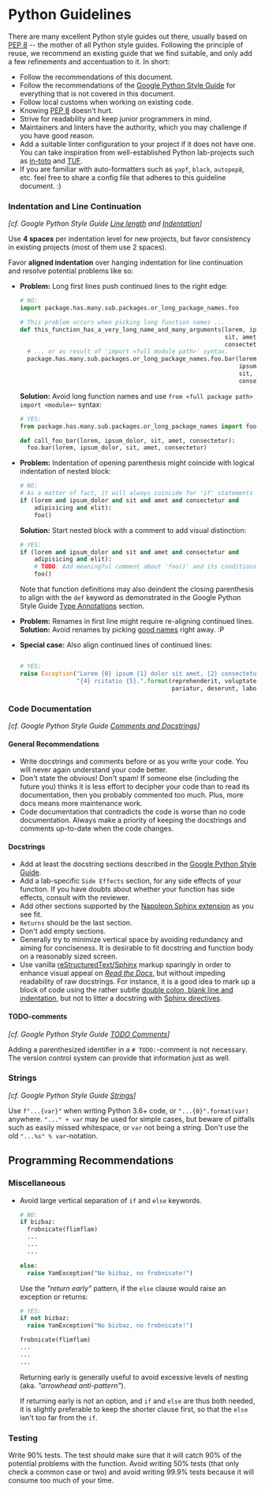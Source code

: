 # Python Guidelines

There are many excellent Python style guides out there, usually based on [PEP
8](https://www.python.org/dev/peps/pep-0008/) -- the mother of all Python style
guides. Following the principle of reuse, we recommend an existing guide that
we find suitable, and only add a few refinements and accentuation to it. In
short:

- Follow the recommendations of this document.
- Follow the recommendations of the [Google Python Style
  Guide](https://google.github.io/styleguide/pyguide.html) for everything that
  is not covered in this document.
- Follow local customs when working on existing code.
- Knowing [PEP 8](https://www.python.org/dev/peps/pep-0008/) doesn't hurt.
- Strive for readability and keep junior programmers in mind.
- Maintainers and linters have the authority, which you may challenge if you
  have good reason.
- Add a suitable linter configuration to your project if it does not have one.
  You can take inspiration from well-established Python lab-projects such as
  [in-toto](https://github.com/in-toto/in-toto) and
  [TUF](https://github.com/theupdateframework/tuf).
- If you are familiar with auto-formatters such as `yapf`, `black`, `autopep8`,
  etc. feel free to share a config file that adheres to this guideline
  document. :)


### Indentation and Line Continuation
*[cf. Google Python Style Guide [Line
length](https://google.github.io/styleguide/pyguide.html#32-line-length) and
[Indentation](https://google.github.io/styleguide/pyguide.html#34-indentation)]*

Use **4 spaces** per indentation level for new projects, but favor consistency
in existing projects (most of them use 2 spaces).

Favor **aligned indentation** over hanging indentation for line continuation
and resolve potential problems like so:

- **Problem:** Long first lines push continued lines to the right edge:

  ```python
  # NO:
  import package.has.many.sub.packages.or_long_package_names.foo

  # This problem occurs when picking long function names ...
  def this_function_has_a_very_long_name_and_many_arguments(lorem, ipsum_dolor,
                                                            sit, amet,
                                                            consectetur):
    # ... or as result of 'import <full module path>' syntax.
    package.has.many.sub.packages.or_long_package_names.foo.bar(lorem,
                                                                ipsum_dolor,
                                                                sit, amet,
                                                                consectetur)
  ```

  **Solution:** Avoid long function names and use `from <full package path>
  import <module>`- syntax:

  ```python
  # YES:
  from package.has.many.sub.packages.or_long_package_names import foo

  def call_foo_bar(lorem, ipsum_dolor, sit, amet, consectetur):
    foo.bar(lorem, ipsum_dolor, sit, amet, consectetur)
  ```

- **Problem:** Indentation of opening parenthesis might coincide with logical
  indentation of nested block:

  ```python
  # NO:
  # As a matter of fact, it will always coincide for 'if' statements
  if (lorem and ipsum_dolor and sit and amet and consectetur and
      adipisicing and elit):
      foo()
  ```

  **Solution:** Start nested block with a comment to add visual distinction:

  ```python
  # YES:
  if (lorem and ipsum_dolor and sit and amet and consectetur and
      adipisicing and elit):
      # TODO: Add meaningful comment about 'foo()' and its conditions
      foo()
  ```
  Note that function definitions may also deindent the closing parenthesis to
  align with the `def` keyword as demonstrated in the Google Python Style Guide
  [Type
  Annotations](https://google.github.io/styleguide/pyguide.html#3192-line-breaking)
  section.

- **Problem:** Renames in first line might require re-aligning continued lines.\
  **Solution:** Avoid renames by picking [good
  names](https://duckduckgo.com/?q=There+are+only+two+hard+things+in+Computer+Science%3A+cache+invalidation+and+naming+things)
  right away. :P

- **Special case:** Also align continued lines of continued lines:

  ```python

  # YES:
  raise Exception("Lorem {0} ipsum {1} dolor sit amet, {2} consectetur {3} ad "
                  "{4} rcitatio {5}.".format(reprehenderit, voluptate, velit,
                                             pariatur, deserunt, laborum))
  ```

### Code Documentation
*[cf. Google Python Style Guide [Comments and
Docstrings](https://google.github.io/styleguide/pyguide.html#38-comments-and-docstrings)]*

#### General Recommendations

- Write docstrings and comments before or as you write your code. You
  will never again understand your code better.
- Don't state the obvious! Don't spam! If someone else (including the future
  you) thinks it is less effort to decipher your code than to read its
  documentation, then you probably commented too much. Plus, more docs means
  more maintenance work.
- Code documentation that contradicts the code is worse than no code
  documentation. Always make a priority of keeping the docstrings and comments
  up-to-date when the code changes.

#### Docstrings

- Add at least the docstring sections described in the [Google Python Style
  Guide](https://google.github.io/styleguide/pyguide.html#38-comments-and-docstrings).
- Add a lab-specific `Side Effects` section, for any side
  effects of your function. If you have doubts about whether your function has
  side effects, consult with the reviewer.
- Add other sections supported by the [Napoleon Sphinx
  extension](https://sphinxcontrib-napoleon.readthedocs.io/en/latest/#docstring-sections)
  as you see fit.
- `Returns` should be the last section.
- Don't add empty sections.
- Generally try to minimize vertical space by avoiding redundancy and
  aiming for conciseness. It is desirable to fit docstring and function
  body on a reasonably sized screen.
- Use vanilla
  [reStructuredText/Sphinx](https://www.sphinx-doc.org/en/master/usage/restructuredtext/index.html)
  markup sparingly in order to enhance visual appeal on [*Read the
  Docs*](https://docs.readthedocs.io/en/stable/), but without impeding
  readability of raw docstrings. For instance, it is a good idea to mark up a
  block of code using the rather subtle [double colon, blank line and
  indentation](https://www.sphinx-doc.org/en/master/usage/restructuredtext/basics.html#literal-blocks),
  but not to litter a docstring with [Sphinx
  directives](https://www.sphinx-doc.org/en/master/usage/restructuredtext/directives.html).


#### TODO-comments
*[cf. Google Python Style Guide [TODO Comments](
https://google.github.io/styleguide/pyguide.html#312-todo-comments)]*

Adding a parenthesized identifier in a `# TODO:`-comment is not necessary. The
version control system can provide that information just as well.

### Strings
*[cf. Google Python Style Guide
[Strings](https://google.github.io/styleguide/pyguide.html#310-strings)]*

Use `f"...{var}"` when writing Python 3.6+ code, or `"...{0}".format(var)`
anywhere. `"..." + var` may be used for simple cases, but beware of pitfalls
such as easily missed whitespace, or `var` not being a string. Don't use the
old `"...%s" % var`-notation.


## Programming Recommendations

### Miscellaneous

<!-- TODO: This recommendation is an updated remainder of the old style guide.
It seems a bit lost here. -->

- Avoid large vertical separation of `if` and `else` keywords.
  ```python
  # NO:
  if bizbaz:
    frobnicate(flimflam)
    ...
    ...
    ...

  else:
    raise YamException("No bizbaz, no frobnicate!")
  ```
  Use the *"return early"* pattern, if the `else` clause would raise an
  exception or returns:

  ```python
  # YES:
  if not bizbaz:
    raise YamException("No bizbaz, no frobnicate!")

  frobnicate(flimflam)
  ...
  ...
  ...

  ```
  Returning early is generally useful to avoid excessive levels of nesting
  (aka. *"arrowhead anti-pattern"*).

  If returning early is not an option, and  `if` and `else` are thus both
  needed, it is slightly preferable to keep the shorter clause first, so that
  the `else` isn't too far from the `if`.



### Testing

<!-- TODO: Should we add more tangible instructions? -->

Write 90% tests. The test should make sure that it will catch 90% of the
potential problems with the function. Avoid writing 50% tests (that only check
a common case or two) and avoid writing 99.9% tests because it will consume too
much of your time.
